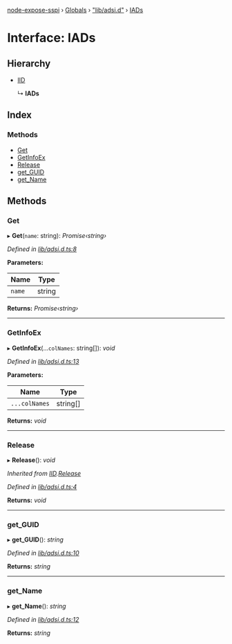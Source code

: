 [node-expose-sspi](../README.md) › [Globals](../globals.md) › ["lib/adsi.d"](../modules/_lib_adsi_d_.md) › [IADs](_lib_adsi_d_.iads.md)

# Interface: IADs

## Hierarchy

* [IID](_lib_adsi_d_.iid.md)

  ↳ **IADs**

## Index

### Methods

* [Get](_lib_adsi_d_.iads.md#get)
* [GetInfoEx](_lib_adsi_d_.iads.md#getinfoex)
* [Release](_lib_adsi_d_.iads.md#release)
* [get_GUID](_lib_adsi_d_.iads.md#get_guid)
* [get_Name](_lib_adsi_d_.iads.md#get_name)

## Methods

###  Get

▸ **Get**(`name`: string): *Promise‹string›*

*Defined in [lib/adsi.d.ts:8](https://github.com/jlguenego/node-expose-sspi/blob/c193c18/lib/adsi.d.ts#L8)*

**Parameters:**

Name | Type |
------ | ------ |
`name` | string |

**Returns:** *Promise‹string›*

___

###  GetInfoEx

▸ **GetInfoEx**(...`colNames`: string[]): *void*

*Defined in [lib/adsi.d.ts:13](https://github.com/jlguenego/node-expose-sspi/blob/c193c18/lib/adsi.d.ts#L13)*

**Parameters:**

Name | Type |
------ | ------ |
`...colNames` | string[] |

**Returns:** *void*

___

###  Release

▸ **Release**(): *void*

*Inherited from [IID](_lib_adsi_d_.iid.md).[Release](_lib_adsi_d_.iid.md#release)*

*Defined in [lib/adsi.d.ts:4](https://github.com/jlguenego/node-expose-sspi/blob/c193c18/lib/adsi.d.ts#L4)*

**Returns:** *void*

___

###  get_GUID

▸ **get_GUID**(): *string*

*Defined in [lib/adsi.d.ts:10](https://github.com/jlguenego/node-expose-sspi/blob/c193c18/lib/adsi.d.ts#L10)*

**Returns:** *string*

___

###  get_Name

▸ **get_Name**(): *string*

*Defined in [lib/adsi.d.ts:12](https://github.com/jlguenego/node-expose-sspi/blob/c193c18/lib/adsi.d.ts#L12)*

**Returns:** *string*
